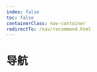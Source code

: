 ```yaml
---
index: false
toc: false
containerClass: nav-container
redirectTo: /nav/recommend.html
---
```


# 导航

<Catalog />
